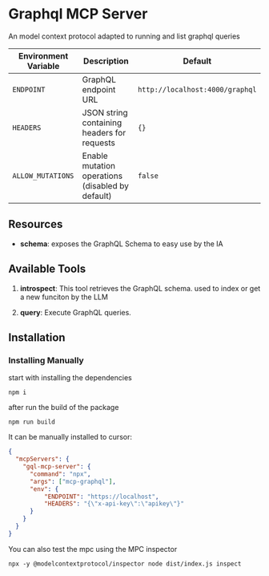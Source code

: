 # Graphql MCP Server

An model context protocol adapted to running and list graphql queries


| Environment Variable | Description | Default |
|----------|-------------|---------|
| `ENDPOINT` | GraphQL endpoint URL | `http://localhost:4000/graphql` |
| `HEADERS` | JSON string containing headers for requests | `{}` |
| `ALLOW_MUTATIONS` | Enable mutation operations (disabled by default) | `false` |

## Resources


- **schema**: exposes the GraphQL Schema to easy use by the IA

## Available Tools
1. **introspect**: This tool retrieves the GraphQL schema. used to index or get a new funciton by the LLM

2. **query**: Execute GraphQL queries.

## Installation

### Installing Manually

start with installing the dependencies

```
npm i
``` 

after run the build of the package

```
npm run build
```

It can be manually installed to cursor:
```json
{
  "mcpServers": {
    "gql-mcp-server": {
      "command": "npx",
      "args": ["mcp-graphql"],
      "env": {
          "ENDPOINT": "https://localhost",
          "HEADERS": "{\"x-api-key\":\"apikey\"}"
      }
    }
  }
}
```

You can also test the mpc using the MPC inspector
```
npx -y @modelcontextprotocol/inspector node dist/index.js inspect
```
